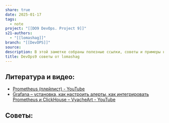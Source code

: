 ```yaml
---
share: true
date: 2025-01-17
tags:
  - note
project: "[[DO9 DevOps. Project 9]]"
s21-authors:
  - "[[lomashag]]"
branch: "[[DevOPS]]"
source: 
description: В этой заметке собраны полезные ссылки, советы и примеры касающиеся DevOps9.
title: DevOps9 советы от lomashag
---
```


## Литература и видео:

- [Prometheus (плейлист) - YouTube](https://youtube.com/playlist?list=PLg5SS_4L6LYu6qjwwwjt2WRsEudkzqB7J&si=33yi_z1yfagf_E3I)
- [Grafana – установка, как настроить алерты, как интегрировать Prometheus и ClickHouse – VyacheArt - YouTube](https://youtu.be/1RpbstvgnVE)

## Советы:
